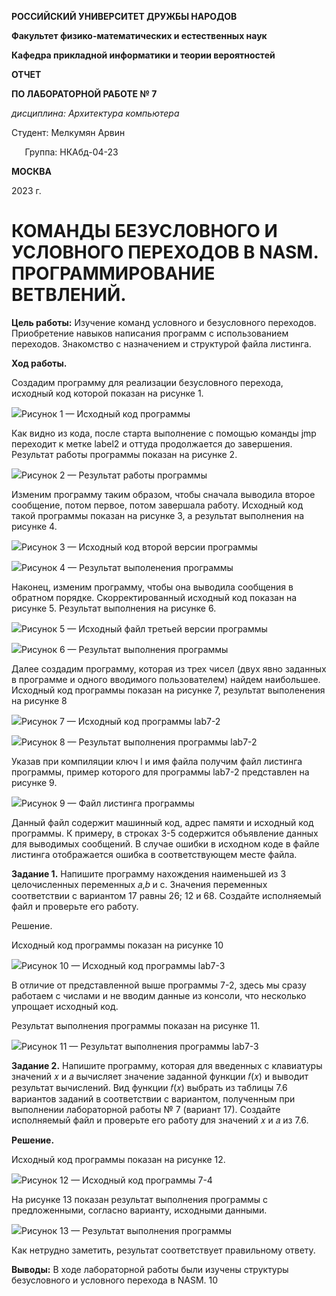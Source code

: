 ﻿**РОССИЙСКИЙ УНИВЕРСИТЕТ ДРУЖБЫ НАРОДОВ**

**Факультет физико-математических и естественных наук**

**Кафедра прикладной информатики и теории вероятностей**





**ОТЧЕТ**

**ПО ЛАБОРАТОРНОЙ РАБОТЕ № 	7**

*дисциплина:	Архитектура компьютера*	









Студент:  Мелкумян Арвин

`	`Группа:           НКАбд-04-23







**МОСКВА**

2023 г.
# **КОМАНДЫ БЕЗУСЛОВНОГО И УСЛОВНОГО ПЕРЕХОДОВ В NASM. ПРОГРАММИРОВАНИЕ ВЕТВЛЕНИЙ.**

**Цель работы:** Изучение команд условного и безусловного переходов. Приобретение навыков написания программ с использованием переходов. Знакомство с назначением и структурой файла листинга.

**Ход работы.**

Создадим программу для реализации безусловного перехода, исходный код которой показан на рисунке 1.

![](image/001.png)Рисунок 1 — Исходный код программы

Как видно из кода, после старта выполнение с помощью команды jmp переходит к метке label2 и оттуда продолжается до завершения. Результат работы программы показан на рисунке 2.


![](image/002.png)Рисунок 2 — Результат работы программы

Изменим программу таким образом, чтобы сначала выводила второе сообщение, потом первое, потом завершала работу. Исходный код такой программы показан на рисунке 3, а результат выполнения на рисунке 4.

![](image/003.png)Рисунок 3 — Исходный код второй версии программы

![](image/004.png)Рисунок 4 — Результат выполенения программы

Наконец, изменим программу, чтобы она выводила сообщения в обратном порядке. Скорректированный исходный код показан на рисунке 5. Результат выполнения на рисунке 6.

![](image/005.png)Рисунок 5 — Исходный файл третьей версии программы

![](image/006.png)Рисунок 6 — Результат выполнения программы

Далее создадим программу, которая из трех чисел (двух явно заданных в программе и одного вводимого пользователем) найдем наибольшее. Исходный код программы показан на рисунке 7, результат выполенения на рисунке 8

![](image/007.png)Рисунок 7 — Исходный код программы lab7-2

![](image/008.png)Рисунок 8 — Результат выполнения программы lab7-2

Указав при компиляции ключ l и имя файла получим файл листинга программы, пример которого для программы lab7-2 представлен на рисунке 9.

![](image/009.png)Рисунок 9 — Файл листинга программы

Данный файл содержит машинный код, адрес памяти и исходный код программы. К примеру, в строках 3-5 содержится объявление данных для выводимых сообщений. В случае ошибки в исходном коде в файле листинга отображается ошибка в соответствующем месте файла.

**Задание 1.** Напишите программу нахождения наименьшей из 3 целочисленных переменных 𝑎,𝑏 и с. Значения переменных соответствии с вариантом 17 равны 26; 12 и 68. Создайте исполняемый файл и проверьте его работу.

Решение.

Исходный код программы показан на рисунке 10

![](image/010.png)Рисунок 10 — Исходный код программы lab7-3

В отличие от представленной выше программы 7-2, здесь мы сразу работаем с числами и не вводим данные из консоли, что несколько упрощает исходный код.

Результат выполнения программы показан на рисунке 11.

![](image/011.png)Рисунок 11 — Результат выполнения программы lab7-3

**Задание 2.** Напишите программу, которая для введенных с клавиатуры значений 𝑥 и 𝑎 вычисляет значение заданной функции 𝑓(𝑥) и выводит результат вычислений. Вид функции 𝑓(𝑥) выбрать из таблицы 7.6 вариантов заданий в соответствии с вариантом, полученным при выполнении лабораторной работы № 7 (вариант 17). Создайте исполняемый файл и проверьте его работу для значений 𝑥 и 𝑎 из 7.6.

**Решение.**

Исходный код программы показан на рисунке 12.

![](image/012.png)Рисунок 12 — Исходный код программы 7-4

На рисунке 13 показан результат выполнения программы с предложенными, согласно варианту, исходными данными.


![](image/013.png)Рисунок 13 — Результат выполнения программы

Как нетрудно заметить, результат соответствует правильному ответу.

**Выводы:** В ходе лабораторной работы были изучены структуры безусловного и условного перехода в NASM.
10
